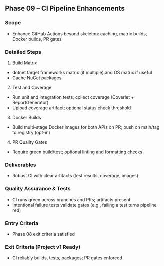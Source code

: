 ## Phase 09 – CI Pipeline Enhancements

### Scope
- Enhance GitHub Actions beyond skeleton: caching, matrix builds, Docker builds, PR gates

### Detailed Steps
1) Build Matrix
- dotnet target frameworks matrix (if multiple) and OS matrix if useful
- Cache NuGet packages

2) Test and Coverage
- Run unit and integration tests; collect coverage (Coverlet + ReportGenerator)
- Upload coverage artifact; optional status check threshold

3) Docker Builds
- Build multi-stage Docker images for both APIs on PR; push on main/tag to registry (opt-in)

4) PR Quality Gates
- Require green build/test; optional linting and formatting checks

### Deliverables
- Robust CI with clear artifacts (test results, coverage, images)

### Quality Assurance & Tests
- CI runs green across branches and PRs; artifacts present
- Intentional failure tests validate gates (e.g., failing a test turns pipeline red)

### Entry Criteria
- Phase 08 exit criteria satisfied

### Exit Criteria (Project v1 Ready)
- CI reliably builds, tests, packages; PR gates enforced

